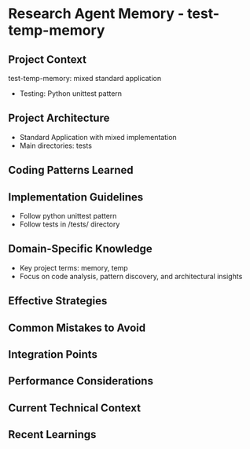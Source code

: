 # Research Agent Memory - test-temp-memory

<!-- MEMORY LIMITS: 16KB max | 10 sections max | 15 items per section -->
<!-- Last Updated: 2025-08-06 10:55:34 | Auto-updated by: research -->

## Project Context
test-temp-memory: mixed standard application
- Testing: Python unittest pattern

## Project Architecture
- Standard Application with mixed implementation
- Main directories: tests

## Coding Patterns Learned
<!-- Items will be added as knowledge accumulates -->

## Implementation Guidelines
- Follow python unittest pattern
- Follow tests in /tests/ directory

## Domain-Specific Knowledge
<!-- Agent-specific knowledge for test-temp-memory domain -->
- Key project terms: memory, temp
- Focus on code analysis, pattern discovery, and architectural insights

## Effective Strategies
<!-- Successful approaches discovered through experience -->

## Common Mistakes to Avoid
<!-- Items will be added as knowledge accumulates -->

## Integration Points
<!-- Items will be added as knowledge accumulates -->

## Performance Considerations
<!-- Items will be added as knowledge accumulates -->

## Current Technical Context
<!-- Items will be added as knowledge accumulates -->

## Recent Learnings
<!-- Most recent discoveries and insights -->
